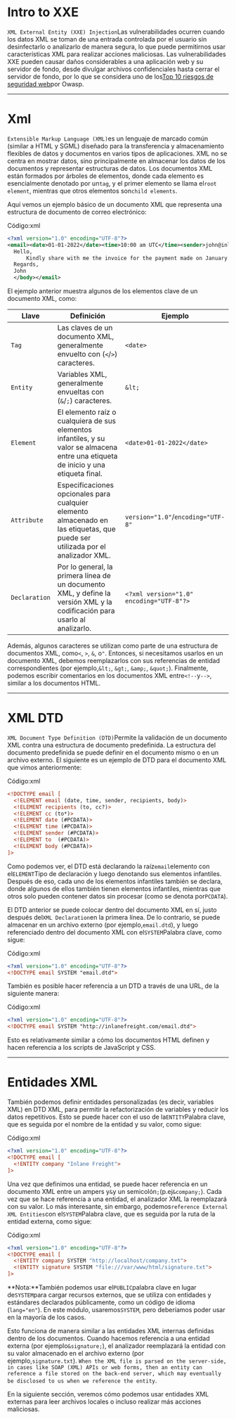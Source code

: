 # Intro to XXE

`XML External Entity (XXE) Injection`Las vulnerabilidades ocurren cuando los datos XML se toman de una entrada controlada por el usuario sin desinfectarlo o analizarlo de manera segura, lo que puede permitirnos usar características XML para realizar acciones maliciosas. Las vulnerabilidades XXE pueden causar daños considerables a una aplicación web y su servidor de fondo, desde divulgar archivos confidenciales hasta cerrar el servidor de fondo, por lo que se considera uno de los[Top 10 riesgos de seguridad web](https://owasp.org/www-project-top-ten/)por Owasp.

---

# **Xml**

`Extensible Markup Language (XML)`es un lenguaje de marcado común (similar a HTML y SGML) diseñado para la transferencia y almacenamiento flexibles de datos y documentos en varios tipos de aplicaciones. XML no se centra en mostrar datos, sino principalmente en almacenar los datos de los documentos y representar estructuras de datos. Los documentos XML están formados por árboles de elementos, donde cada elemento es esencialmente denotado por un`tag`, y el primer elemento se llama el`root element`, mientras que otros elementos son`child elements`.

Aquí vemos un ejemplo básico de un documento XML que representa una estructura de documento de correo electrónico:

Código:xml

```xml
<?xml version="1.0" encoding="UTF-8"?>
<email><date>01-01-2022</date><time>10:00 am UTC</time><sender>john@inlanefreight.com</sender><recipients><to>HR@inlanefreight.com</to><cc><to>billing@inlanefreight.com</to><to>payslips@inlanefreight.com</to></cc></recipients><body>
  Hello,
      Kindly share with me the invoice for the payment made on January 1, 2022.
  Regards,
  John
  </body></email>
```

El ejemplo anterior muestra algunos de los elementos clave de un documento XML, como:

| **Llave** | **Definición** | **Ejemplo** |
| --- | --- | --- |
| `Tag` | Las claves de un documento XML, generalmente envuelto con (`<`/`>`) caracteres. | `<date>` |
| `Entity` | Variables XML, generalmente envueltas con (`&`/`;`) caracteres. | `&lt;` |
| `Element` | El elemento raíz o cualquiera de sus elementos infantiles, y su valor se almacena entre una etiqueta de inicio y una etiqueta final. | `<date>01-01-2022</date>` |
| `Attribute` | Especificaciones opcionales para cualquier elemento almacenado en las etiquetas, que puede ser utilizada por el analizador XML. | `version="1.0"`/`encoding="UTF-8"` |
| `Declaration` | Por lo general, la primera línea de un documento XML, y define la versión XML y la codificación para usarlo al analizarlo. | `<?xml version="1.0" encoding="UTF-8"?>` |

Además, algunos caracteres se utilizan como parte de una estructura de documentos XML, como`<`, `>`, `&`, o`"`. Entonces, si necesitamos usarlos en un documento XML, debemos reemplazarlos con sus referencias de entidad correspondientes (por ejemplo,`&lt;`, `&gt;`, `&amp;`, `&quot;`). Finalmente, podemos escribir comentarios en los documentos XML entre`<!--`y`-->`, similar a los documentos HTML.

---

# **XML DTD**

`XML Document Type Definition (DTD)`Permite la validación de un documento XML contra una estructura de documento predefinida. La estructura del documento predefinida se puede definir en el documento mismo o en un archivo externo. El siguiente es un ejemplo de DTD para el documento XML que vimos anteriormente:

Código:xml

```xml
<!DOCTYPE email [
  <!ELEMENT email (date, time, sender, recipients, body)>
  <!ELEMENT recipients (to, cc?)>
  <!ELEMENT cc (to*)>
  <!ELEMENT date (#PCDATA)>
  <!ELEMENT time (#PCDATA)>
  <!ELEMENT sender (#PCDATA)>
  <!ELEMENT to  (#PCDATA)>
  <!ELEMENT body (#PCDATA)>
]>

```

Como podemos ver, el DTD está declarando la raíz`email`elemento con el`ELEMENT`Tipo de declaración y luego denotando sus elementos infantiles. Después de eso, cada uno de los elementos infantiles también se declara, donde algunos de ellos también tienen elementos infantiles, mientras que otros solo pueden contener datos sin procesar (como se denota por`PCDATA`).

El DTD anterior se puede colocar dentro del documento XML en sí, justo después del`XML Declaration`en la primera línea. De lo contrario, se puede almacenar en un archivo externo (por ejemplo,`email.dtd`), y luego referenciado dentro del documento XML con el`SYSTEM`Palabra clave, como sigue:

Código:xml

```xml
<?xml version="1.0" encoding="UTF-8"?>
<!DOCTYPE email SYSTEM "email.dtd">

```

También es posible hacer referencia a un DTD a través de una URL, de la siguiente manera:

Código:xml

```xml
<?xml version="1.0" encoding="UTF-8"?>
<!DOCTYPE email SYSTEM "http://inlanefreight.com/email.dtd">

```

Esto es relativamente similar a cómo los documentos HTML definen y hacen referencia a los scripts de JavaScript y CSS.

---

# **Entidades XML**

También podemos definir entidades personalizadas (es decir, variables XML) en DTD XML, para permitir la refactorización de variables y reducir los datos repetitivos. Esto se puede hacer con el uso de la`ENTITY`Palabra clave, que es seguida por el nombre de la entidad y su valor, como sigue:

Código:xml

```xml
<?xml version="1.0" encoding="UTF-8"?>
<!DOCTYPE email [
  <!ENTITY company "Inlane Freight">
]>

```

Una vez que definimos una entidad, se puede hacer referencia en un documento XML entre un ampers y`&`y un semicolón`;`(p.ej`&company;`). Cada vez que se hace referencia a una entidad, el analizador XML la reemplazará con su valor. Lo más interesante, sin embargo, podemos`reference External XML Entities`con el`SYSTEM`Palabra clave, que es seguida por la ruta de la entidad externa, como sigue:

Código:xml

```xml
<?xml version="1.0" encoding="UTF-8"?>
<!DOCTYPE email [
  <!ENTITY company SYSTEM "http://localhost/company.txt">
  <!ENTITY signature SYSTEM "file:///var/www/html/signature.txt">
]>

```

**Nota:**También podemos usar el`PUBLIC`palabra clave en lugar de`SYSTEM`para cargar recursos externos, que se utiliza con entidades y estándares declarados públicamente, como un código de idioma (`lang="en"`). En este módulo, usaremos`SYSTEM`, pero deberíamos poder usar en la mayoría de los casos.

Esto funciona de manera similar a las entidades XML internas definidas dentro de los documentos. Cuando hacemos referencia a una entidad externa (por ejemplo`&signature;`), el analizador reemplazará la entidad con su valor almacenado en el archivo externo (por ejemplo,`signature.txt`). `When the XML file is parsed on the server-side, in cases like SOAP (XML) APIs or web forms, then an entity can reference a file stored on the back-end server, which may eventually be disclosed to us when we reference the entity`.

En la siguiente sección, veremos cómo podemos usar entidades XML externas para leer archivos locales o incluso realizar más acciones maliciosas.